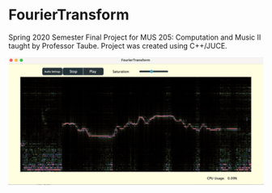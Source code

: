 # FourierTransform
Spring 2020 Semester Final Project for MUS 205: Computation and Music II taught by Professor Taube. 
Project was created using C++/JUCE. 

![Alt text](fourier_transform.png?raw=true "Title")
